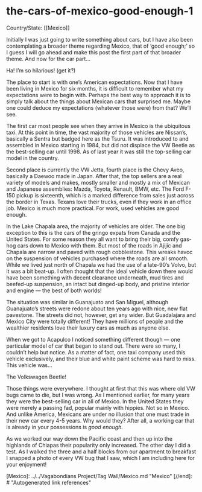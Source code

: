 # the-cars-of-mexico-good-enough-1

Country/State: [[Mexico]]

Initially I was just going to write something about cars, but I have also been contemplating a broader theme regarding Mexico, that of ‘good enough;’ so I guess I will go ahead and make this post the first part of that broader theme. And now for the car part…

Ha! I’m so hilarious! (get it?)

The place to start is with one’s American expectations. Now that I have been living in Mexico for six months, it is difficult to remember what my expectations were to begin with. Perhaps the best way to approach it is to simply talk about the things about Mexican cars that surprised me. Maybe one could deduce my expectations (whatever those were) from that? We’ll see.

The first car most people see when they arrive in Mexico is the ubiquitous taxi. At this point in time, the vast majority of those vehicles are Nissan’s, basically a Sentra but badged here as the Tsuru. It was introduced to and assembled in Mexico starting in 1984, but did not displace the VW Beetle as the best-selling car until 1998. As of last year it was still the top-selling car model in the country.

Second place is currently the VW Jetta, fourth place is the Chevy Aveo, basically a Daewoo made in Japan. After that, the top sellers are a real variety of models and makes, mostly smaller and mostly a mix of Mexican and Japanese assemblies: Mazda, Toyota, Renault, BMW, etc. The Ford F-150 pickup is sixteenth, which is a marked difference from sales just across the border in Texas. Texans love their trucks, even if they work in an office job. Mexico is much more practical. For work, used vehicles are good enough.

In the Lake Chapala area, the majority of vehicles are older. The one big exception to this is the cars of the gringo expats from Canada and the United States. For some reason they all want to bring their big, comfy gas-hog cars down to Mexico with them. But most of the roads in Ajijic and Chapala are narrow and paved with rough cobblestone. This wreaks havoc on the suspension of vehicles purchased where the roads are all smooth. While we lived just north of Chapala we had the use of a late-90’s Volvo, but it was a bit beat-up. I often thought that the ideal vehicle down there would have been something with decent clearance underneath, mud tires and beefed-up suspension, an intact but dinged-up body, and pristine interior and engine — the best of both worlds!

The situation was similar in Guanajuato and San Miguel, although Guanajuato’s streets were redone about ten years ago with nice, new flat pavestone. The streets did not, however, get any wider. But Guadalajara and Mexico City were totally different! They have millions of people and the wealthier residents love their luxury cars as much as anyone else.

When we got to Acapulco I noticed something different though — one particular model of car that began to stand out. There were so many, I couldn’t help but notice. As a matter of fact, one taxi company used this vehicle exclusively, and their blue and white paint scheme was hard to miss. This vehicle was…

The Volkswagen Beetle!

Those things were everywhere. I thought at first that this was where old VW bugs came to die, but I was wrong. As I mentioned earlier, for many years they were the best-selling car in all of Mexico. In the United States they were merely a passing fad, popular mainly with hippies. Not so in Mexico. And unlike America, Mexicans are under no illusion that one must trade in their new car every 4-5 years. Why would they? After all, a working car that is already in your possessions is *good enough.*

As we worked our way down the Pacific coast and then up into the highlands of Chiapas their popularity only increased. The other day I did a test. As I walked the three and a half blocks from our apartment to breakfast I snapped a photo of every VW bug that I saw, which I am including here for your enjoyment!

[//begin]: # "Autogenerated link references for markdown compatibility"
[Mexico]: ../../Vagabondians Project/Tag Wall/Mexico.md "Mexico"
[//end]: # "Autogenerated link references"
